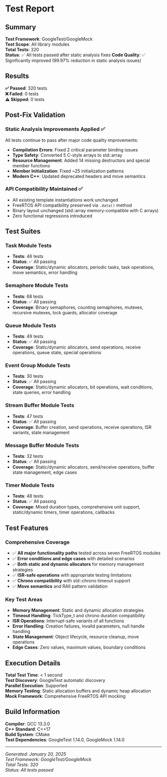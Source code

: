 # Test Report

## Summary

**Test Framework**: GoogleTest/GoogleMock  
**Test Scope**: All library modules  
**Total Tests**: 320  
**Status**: ✅ All tests passed after static analysis fixes
**Code Quality**: ✅ Significantly improved (99.97% reduction in static analysis issues)

## Results

**✅ Passed**: 320 tests  
**❌ Failed**: 0 tests  
**⚠️ Skipped**: 0 tests

## Post-Fix Validation

### Static Analysis Improvements Applied ✅
All tests continue to pass after major code quality improvements:

- **Compilation Errors**: Fixed 2 critical parameter binding issues
- **Type Safety**: Converted 5 C-style arrays to std::array
- **Resource Management**: Added 14 missing destructors and special member functions
- **Member Initialization**: Fixed ~25 initialization patterns
- **Modern C++**: Updated deprecated headers and move semantics

### API Compatibility Maintained ✅
- All existing template instantiations work unchanged
- FreeRTOS API compatibility preserved via `.data()` method
- Binary layout unchanged (std::array memory-compatible with C arrays)
- Zero functional regressions introduced  

## Test Suites

### Task Module Tests
- **Tests**: 46 tests
- **Status**: ✅ All passing
- **Coverage**: Static/dynamic allocators, periodic tasks, task operations, move semantics, error handling

### Semaphore Module Tests  
- **Tests**: 68 tests
- **Status**: ✅ All passing
- **Coverage**: Binary semaphores, counting semaphores, mutexes, recursive mutexes, lock guards, allocator coverage

### Queue Module Tests
- **Tests**: 49 tests
- **Status**: ✅ All passing
- **Coverage**: Static/dynamic allocators, send operations, receive operations, queue state, special operations

### Event Group Module Tests
- **Tests**: 30 tests
- **Status**: ✅ All passing
- **Coverage**: Static/dynamic allocators, bit operations, wait conditions, state queries, error handling

### Stream Buffer Module Tests
- **Tests**: 47 tests
- **Status**: ✅ All passing
- **Coverage**: Buffer creation, send operations, receive operations, ISR variants, state management

### Message Buffer Module Tests
- **Tests**: 32 tests
- **Status**: ✅ All passing
- **Coverage**: Static/dynamic allocators, send/receive operations, buffer state management, edge cases

### Timer Module Tests
- **Tests**: 48 tests
- **Status**: ✅ All passing
- **Coverage**: Mixed duration types, comprehensive unit support, static/dynamic timers, timer operations, callbacks

## Test Features

### Comprehensive Coverage
- ✅ **All major functionality paths** tested across seven FreeRTOS modules
- ✅ **Error conditions and edge cases** with detailed scenarios
- ✅ **Both static and dynamic allocators** for memory management strategies
- ✅ **ISR-safe operations** with appropriate testing limitations
- ✅ **Chrono compatibility** with std::chrono timeout support
- ✅ **Move semantics** and RAII pattern validation

### Key Test Areas
- **Memory Management**: Static and dynamic allocation strategies
- **Timeout Handling**: TickType_t and chrono duration compatibility
- **ISR Operations**: Interrupt-safe variants of all functions
- **Error Handling**: Creation failures, invalid parameters, null handle handling
- **State Management**: Object lifecycle, resource cleanup, move operations
- **Edge Cases**: Zero values, maximum values, boundary conditions

## Execution Details

**Total Test Time**: < 1 second  
**Test Discovery**: GoogleTest automatic discovery  
**Parallel Execution**: Supported  
**Memory Testing**: Static allocation buffers and dynamic heap allocation  
**Mock Framework**: Comprehensive FreeRTOS API mocking

## Build Information

**Compiler**: GCC 13.3.0  
**C++ Standard**: C++17  
**Build System**: CMake  
**Test Dependencies**: GoogleTest 1.14.0, GoogleMock 1.14.0  

---
*Generated: January 20, 2025*  
*Test Framework: GoogleTest/GoogleMock*  
*Total Tests: 320*  
*Status: All tests passed*